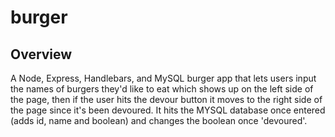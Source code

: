 # burger

## Overview
A Node, Express, Handlebars, and MySQL burger app that lets users input the names of burgers they'd like to eat which shows up on the left side of the page, then if the user hits the devour button it moves to the right side of the page since it's been devoured.  It hits the MYSQL database once entered (adds id, name and boolean) and changes the boolean once 'devoured'. 